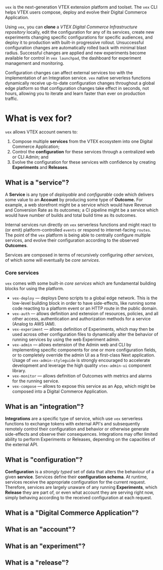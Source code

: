 `vex` is the next-generation VTEX extension platform and toolset. The `vex` CLI
helps VTEX users compose, deploy and evolve their Digital Commerce Application.

Using `vex`, you can **clone** a _VTEX Digital Commerce Infrastructure
repository_ locally, edit the configuration for any of its services, create new
experiments changing specific configurations for specific audiences, and deploy
it to production with built-in progressive rollout. Unsuccessful configuration
changes are automatically rolled back with minimal blast radius. Successful
changes are applied and new experiments become available for control in
`vex launchpad`, the dashboard for experiment management and monitoring.

Configuration changes can affect external services too with the implementation
of an Integration service. `vex` native serverless functions dynamically receive
up-to-date configuration changes throughout a global edge platform so that
configuration changes take effect in seconds, not hours, allowing you to iterate
and learn faster than ever on production traffic.

# What is vex for?

`vex` allows VTEX account owners to:

1. Compose multiple **services** from the VTEX ecosystem into one Digital
   Commerce Application;
2. Control the **configuration** for these services through a centralized web or
   CLI Admin; and
3. Evolve the configuration for these services with confidence by creating
   **Experiments** and **Releases**.

## What is a "service"?

A **Service** is any type of _deployable_ and _configurable_ code which delivers
some value to an **Account** by producing some type of **Outcome.** For example,
a web storefront might be a service which would have Revenue and Conversion Rate
as its outcomes; a CI pipeline might be a service which would have number of
builds and total build time as its outcomes.

Internal services run directly on `vex` serverless functions and might react to
(or emit) platform-controlled `events` or respond to internet-facing `routes`.
The point of the `vex` platform is being able to centrally configure multiple
services, and evolve their configuration according to the observed **Outcomes**.

Services are composed in terms of recursively configuring _other services_, of
which some will eventually be _core services_.

### Core services

`vex` comes with some built-in _core services_ which are fundamental building
blocks for using the platform.

- `vex-deploy` — deploys Deno scripts to a global edge network. This is the
  low-level building block in order to have side-effects, like running some code
  reacting to a platform event or an HTTP route in the public domain.
- `vex-auth` — allows definition and extension of resources, policies, and all
  other access, authentication and authorization methods for a service (Analog
  to AWS IAM).
- `vex-experiment` — allows definition of Experiments, which may then be used
  across other configuration files to dynamically alter the behavior of running
  services by using the web Experiment admin.
- `vex-admin` — allows extension of the Admin web and CLI by implementing
  specific components for one or more configuration fields, or to completely
  override the admin UI as a first-class Next application. Usage of
  `vex-admin-styleguide` is strongly encouraged to accelerate development and
  leverage the high quality `vtex-admin-ui` component library.
- `vex-monitor` — allows definition of Outcomes with metrics and alarms for the
  running service.
- `vex-compose` — allows to expose this service as an App, which might be
  composed into a Digital Commerce Application.

## What is an "integration"?

**Integrations** are a specific type of service, which use `vex` serverless
functions to exchange tokens with external API's and subsequently remotely
control their configuration and behavior or otherwise generate side-effects and
observe their consequences. Integrations may offer limited ability to perform
Experiments or Releases, depending on the capacities of the external API.

## What is "configuration"?

**Configuration** is a _strongly typed_ set of data that alters the behaviour of
a given **service**. Services define their **configuration schema**. At runtime,
services receive the appropriate configuration for the current request.
Therefore, services are largely unaware of any running **Experiments**, which
**Release** they are part of, or even what account they are serving right now,
simply behaving according to the received configuration at each request.

## What is a "Digital Commerce Application"?

## What is an "account"?

## What is an "experiment"?

## What is a "release"?
